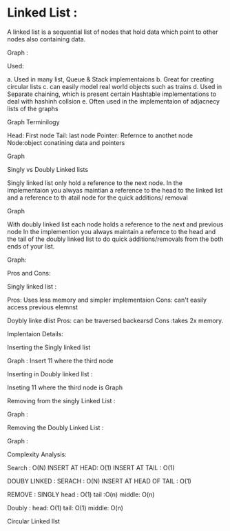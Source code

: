 # Linked List :

A linked list is a sequential list of nodes that hold data
which point to other nodes also containing data.

Graph : 

Used:

a. Used in many list, Queue & Stack implementaions 
b. Great for creating circular lists
c. can easily model real world objects such as trains
d. Used in Separate chaining, which is present certain Hashtable 
implementations to deal with hashinh collsion
e. Often used in the implementaion of adjacnecy lists of the graphs

Graph Terminilogy

Head: First node
Tail: last node
Pointer: Refernce to anothet node
Node:object conatining data and pointers

Graph

Singly vs Doubly Linked lists

Singly linked list only hold a reference to the next node. In the implementaion 
you alwyas maintian a reference to the head to the linked list and a reference to th atail node
for the quick additions/ removal

Graph 

With doubly linked list each node holds a reference to the next and previous node
In the implemention you always maintain a refernce to the head and the tail of the doubly 
linked list to do quick additions/removals from the both ends of your list.

Graph:

Pros and Cons:

Singly linked list :

Pros: Uses less memory and simpler implementaion
Cons: can't easily access previous elemnst

Doybly linke dlist
Pros: can be traversed backearsd
Cons :takes 2x memory.

Implentaion Details:

Inserting the Singly linked list 

Graph :
Insert 11 where the third node

Inserting in Doubly linked lIst :

Inseting 11 where the third node is
Graph 

Removing from the singly Linked List :

Graph :

Removing the Doubly Linked List :

Graph :

Complexity Analysis:

Search : O(N)
INSERT AT HEAD: O(1)
INSERT AT TAIL : O(1)

DOUBY LINKED :
SERACH  : O(N)
INSERT AT HEAD OF TAIL : O(1)

REMOVE : SINGLY
head : O(1)
tail :O(n)
middle: O(n)

Doubly : 
head: O(1)
tail: O(1)
middle: O(n)

Circular Linked lIst 


